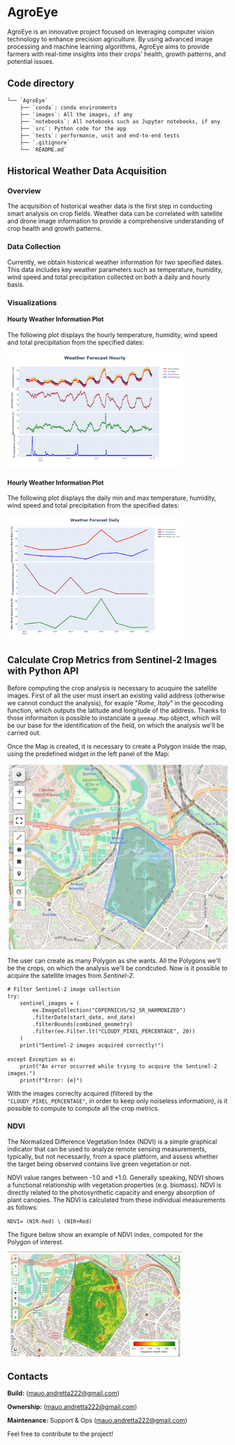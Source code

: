 # AgroEye
AgroEye is an innovative project focused on leveraging computer vision technology to enhance precision agriculture. By using advanced image processing and machine learning algorithms, AgroEye aims to provide farmers with real-time insights into their crops' health, growth patterns, and potential issues.
 
## Code directory
 
```
└── `AgroEye`
    ├── `conda`: conda environments
    ├── `images`: All the images, if any
    ├── `notebooks`: All notebooks such as Jupyter notebooks, if any
    ├── `src`: Python code for the app
    ├── `tests`: performance, unit and end-to-end tests
    ├── `.gitignore`
    └── `README.md`
```


## Historical Weather Data Acquisition

### Overview

The acquisition of historical weather data is the first step in conducting smart analysis on crop fields. Weather data can be correlated with satellite and drone image information to provide a comprehensive understanding of crop health and growth patterns.

### Data Collection

Currently, we obtain historical weather information for two specified dates. This data includes key weather parameters such as temperature, humidity, wind speed and total precipitation collected on both a daily and hourly basis.

### Visualizations

#### Hourly Weather Information Plot

The following plot displays the hourly temperature, humidity, wind speed and total precipitation from the specified dates:

<img src="images/weather_forecast_hourly.png" width="400" alt="Hourly Weather Information">


#### Hourly Weather Information Plot

The following plot displays the daily min and max temperature, humidity, wind speed and total precipitation from the specified dates:

<img src="images/weather_forecast_daily.png" width="400" alt="Hourly Weather Information">


## Calculate Crop Metrics from Sentinel-2 Images with Python API
 
Before computing the crop analysis is necessary to acuquire the satellite images. First of all the user must insert an existing valid address (otherwise we cannot conduct the analysis), for exaple "*Rome, Italy*" in the geocoding function, which outputs the latitude and longitude of the address. Thanks to those informaiton is possible to instanciate a `geemap.Map` object, which will be our base for the identification of the field, on which the analysis we'll be carried out. 

Once the Map is created, it is necessary to create a Polygon inside the map, using the predefined widget in the left panel of the Map:

![Capture Polygon](./images/Capture_Drawn_Polygon.PNG)

The user can create as many Polygon as she wants. All the Polygons we'll be the crops, on which the analysis we'll be condcuted. Now is it possible to acquire the satellite images from *Sentinel-2*.

```
# Filter Sentinel-2 image collection
try:
    sentinel_images = (
        ee.ImageCollection("COPERNICUS/S2_SR_HARMONIZED")
        .filterDate(start_date, end_date)
        .filterBounds(combined_geometry)
        .filter(ee.Filter.lt("CLOUDY_PIXEL_PERCENTAGE", 20))
    )
    print("Sentinel-2 images acquired correctly!")

except Exception as e:
    print("An error occurred while trying to acquire the Sentinel-2 images.")
    print(f"Error: {e}")
```

With the images correclty acquired (filtered by the `"CLOUDY_PIXEL_PERCENTAGE"`, in order to keep only noiseless information), is it possible to compute to compute all the crop metrics. 

### NDVI
The Normalized Difference Vegetation Index (NDVI) is a simple graphical indicator that can be used to analyze remote sensing measurements, typically, but not necessarily, from a space platform, and assess whether the target being observed contains live green vegetation or not.

NDVI value ranges between -1.0 and +1.0. Generally speaking, NDVI shows a functional relationship with vegetation properties (e.g. biomass). NDVI is directly related to the photosynthetic capacity and energy absorption of plant canopies. The NDVI is calculated from these individual measurements as follows:

`NDVI= (NIR-Red) \ (NIR+Red)`

The figure below show an example of NDVI index, computed for the Polygon of interest. 

<img src="./images/NDVI_Crop.PNG" alt="Capture Polygon" width="400">

 
## Contacts
**Build:** (mauo.andretta222@gmail.com)
 
**Ownership:** (mauo.andretta222@gmail.com)
 
**Maintenance:** 
Support & Ops (mauo.andretta222@gmail.com)

Feel free to contribute to the project!
